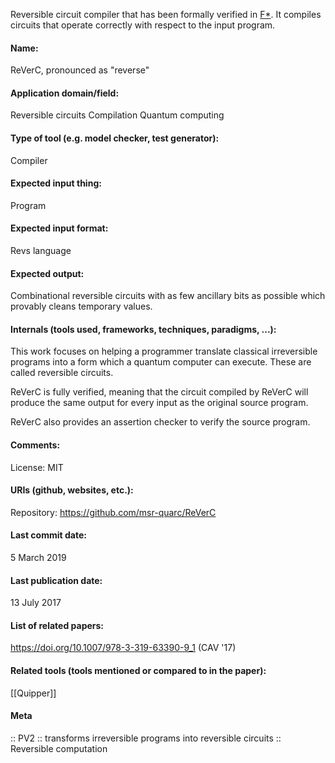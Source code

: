 Reversible circuit compiler that has been formally verified in [F\*](https://www.fstar-lang.org/). It compiles circuits that operate correctly with respect to the input program.

#### Name:
ReVerC, pronounced as "reverse"

#### Application domain/field:
Reversible circuits
Compilation
Quantum computing

#### Type of tool (e.g. model checker, test generator):
Compiler

#### Expected input thing:
Program

#### Expected input format:
Revs language

#### Expected output:
Combinational reversible circuits with as few ancillary bits as possible which provably cleans temporary values.

#### Internals (tools used, frameworks, techniques, paradigms, ...):
This work focuses on helping a programmer translate classical irreversible programs into a form which a quantum computer can execute. These are called reversible circuits. 

ReVerC is fully verified, meaning that the circuit compiled by ReVerC will produce the same output for every input as the original source program.

ReVerC also provides an assertion checker to verify the source program. 

#### Comments:
License: MIT

#### URIs (github, websites, etc.):
Repository: https://github.com/msr-quarc/ReVerC

#### Last commit date:
5 March 2019

#### Last publication date:
13 July 2017

#### List of related papers:
https://doi.org/10.1007/978-3-319-63390-9_1 (CAV '17)

#### Related tools (tools mentioned or compared to in the paper):
[[Quipper]]

#### Meta
:: PV2 :: transforms irreversible programs into reversible circuits
:: Reversible computation